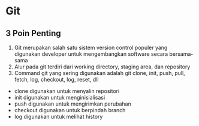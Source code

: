 # Git

## 3 Poin Penting
1. Git merupakan salah satu sistem version control populer yang digunakan developer untuk mengembangkan software secara bersama-sama
2. Alur pada git terdiri dari working directory, staging area, dan repository
3. Command git yang sering digunakan adalah git clone, init, push, pull, fetch, log, checkout, log, reset, dll
- clone digunakan untuk menyalin repositori
- init digunakan untuk menginisialisasi
- push digunakan untuk mengirimkan perubahan
- checkout digunakan untuk berpindah branch
- log digunakan untuk melihat history